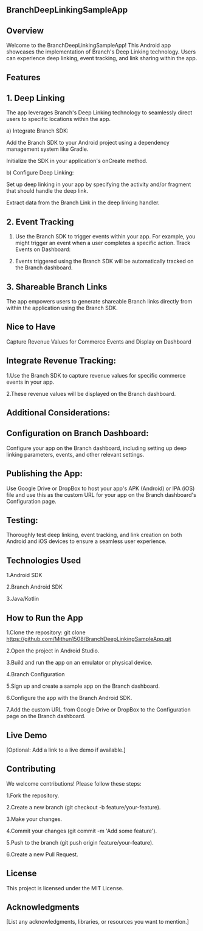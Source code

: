 ## BranchDeepLinkingSampleApp
## Overview
Welcome to the BranchDeepLinkingSampleApp! This Android app showcases the implementation of Branch's Deep Linking technology. Users can experience deep linking, event tracking, and link sharing within the app.

## Features

## 1. Deep Linking
The app leverages Branch's Deep Linking technology to seamlessly direct users to specific locations within the app.

a) Integrate Branch SDK:

Add the Branch SDK to your Android project using a dependency management system like Gradle.

Initialize the SDK in your application's onCreate method.

b) Configure Deep Linking:

Set up deep linking in your app by specifying the activity and/or fragment that should handle the deep link.

Extract data from the Branch Link in the deep linking handler.

## 2. Event Tracking

1. Use the Branch SDK to trigger events within your app. For example, you might trigger an event when a user completes a specific action.
Track Events on Dashboard:

2. Events triggered using the Branch SDK will be automatically tracked on the Branch dashboard.


## 3. Shareable Branch Links
The app empowers users to generate shareable Branch links directly from within the application using the Branch SDK.


## Nice to Have
 Capture Revenue Values for Commerce Events and Display on Dashboard
 
 ## Integrate Revenue Tracking:
1.Use the Branch SDK to capture revenue values for specific commerce events in your app.

2.These revenue values will be displayed on the Branch dashboard.

## Additional Considerations:

## Configuration on Branch Dashboard:
Configure your app on the Branch dashboard, including setting up deep linking parameters, events, and other relevant settings.

## Publishing the App:
 Use Google Drive or DropBox to host your app's APK (Android) or IPA (iOS) file and use this as the custom URL for your app on the Branch dashboard's Configuration page.

## Testing:
Thoroughly test deep linking, event tracking, and link creation on both Android and iOS devices to ensure a seamless user experience.

## Technologies Used
1.Android SDK

2.Branch Android SDK

3.Java/Kotlin 

## How to Run the App

1.Clone the repository: git clone https://github.com/Mithun1508/BranchDeepLinkingSampleApp.git

2.Open the project in Android Studio.

3.Build and run the app on an emulator or physical device.

4.Branch Configuration

5.Sign up and create a sample app on the Branch dashboard.

6.Configure the app with the Branch Android SDK.

7.Add the custom URL from Google Drive or DropBox to the Configuration page on the Branch dashboard.

## Live Demo
[Optional: Add a link to a live demo if available.]

## Contributing
We welcome contributions! Please follow these steps:

1.Fork the repository.

2.Create a new branch (git checkout -b feature/your-feature).

3.Make your changes.

4.Commit your changes (git commit -m 'Add some feature').

5.Push to the branch (git push origin feature/your-feature).

6.Create a new Pull Request.

## License
This project is licensed under the MIT License.

## Acknowledgments
[List any acknowledgments, libraries, or resources you want to mention.]
